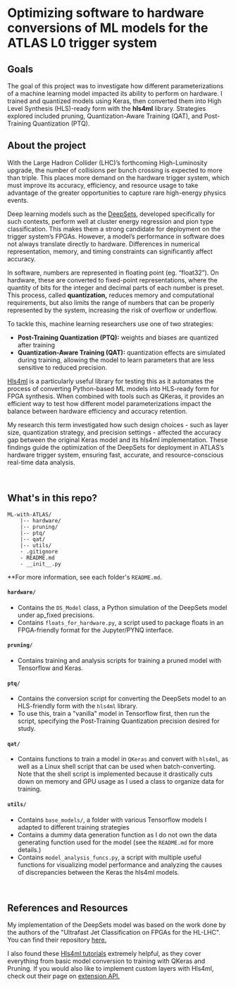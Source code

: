 # Optimizing software to hardware conversions of ML models for the ATLAS L0 trigger system
## Goals

The goal of this project was to investigate how different parameterizations of a machine learning model impacted its ability to perform on hardware. I trained and quantized models using Keras, then converted them into High Level Synthesis (HLS)-ready form with the <b>hls4ml</b> library. Strategies explored included pruning, Quantization-Aware Training (QAT), and Post-Training Quantization (PTQ). 


## About the project   

With the Large Hadron Collider (LHC)’s forthcoming High-Luminosity upgrade, the number of collisions per bunch crossing is expected to more than triple. This places more demand on the hardware trigger system, which must improve its accuracy, efficiency, and resource usage to take advantage of the greater opportunities to capture rare high-energy physics events. 

Deep learning models such as the [DeepSets](https://arxiv.org/pdf/2402.01876), developed specifically for such contexts, perform well at cluster energy regression and pion type classification. This makes them a strong candidate for deployment on the trigger system’s FPGAs. However, a model’s performance in software does not always translate directly to hardware. Differences in numerical representation, memory, and timing constraints can significantly affect accuracy.

In software, numbers are represented in floating point (eg. “float32”). On hardware, these are converted to fixed-point representations, where the quantity of bits for the integer and decimal parts of each number is preset. This process, called <b>quantization,</b> reduces memory and computational requirements, but also limits the range of numbers that can be properly represented by the system, increasing the risk of overflow or underflow. 

To tackle this, machine learning researchers use one of two strategies: 

<ul> 
  <li><b>Post-Training Quantization (PTQ):</b> weights and biases are quantized after training </li>
  <li><b>Quantization-Aware Training (QAT):</b> quantization effects are simulated during training, allowing the model to learn parameters that are less sensitive to reduced precision. </li>
</ul>

[Hls4ml](https://fastmachinelearning.org/hls4ml/) is a particularly useful library for testing this as it automates the process of converting Python-based ML models into HLS-ready form for FPGA synthesis. When combined with tools such as QKeras, it provides an efficient way to test how different model parameterizations impact the balance between hardware efficiency and accuracy retention. 

My research this term investigated how such design choices - such as layer size, quantization strategy, and precision settings - affected the accuracy gap between the original Keras model and its hls4ml implementation. These findings guide the optimization of the DeepSets for deployment in ATLAS’s hardware trigger system, ensuring fast, accurate, and resource-conscious real-time data analysis. 

<br>

## What's in this repo? 


```
ML-with-ATLAS/ 
    |-- hardware/
    |-- pruning/
    |-- ptq/
    |-- qat/
    |-- utils/
    - .gitignore
    - README.md
    - __init__.py
```

**For more information, see each folder's ```README.md```. 

#### ```hardware/```
- Contains the ```DS_Model``` class, a Python simulation of the DeepSets model under ap_fixed precisions.
- Contains ```floats_for_hardware.py```, a script used to package floats in an FPGA-friendly format for the Jupyter/PYNQ interface. 

#### ```pruning/```
- Contains training and analysis scripts for training a pruned model with Tensorflow and Keras.

#### ```ptq/```
- Contains the conversion script for converting the DeepSets model to an HLS-friendly form with the ```hls4ml``` library.
- To use this, train a "vanilla" model in Tensorflow first, then run the script, specifying the Post-Training Quantization precision desired for study. 

#### ```qat/```
- Contains functions to train a model in ```QKeras``` and convert with ```hls4ml```, as well as a Linux shell script that can be used when batch-converting. Note
that the shell script is implemented because it drastically cuts down on memory and GPU usage as I used a class to organize data for training.

#### ```utils/```
- Contains ```base_models/```, a folder with various Tensorflow models I adapted to different training strategies
- Contains a dummy data generation function as I do not own the data generating function used for the model (see the ```README.md``` for more details.)
- Contains ```model_analysis_funcs.py```, a script with multiple useful functions for visualizing model performance and analyzing the causes of discrepancies between
the Keras the hls4ml models. 

<br> 


## References and Resources 

My implementation of the DeepSets model was based on the work done by the authors of the "Ultrafast Jet Classification on FPGAs for the HL-LHC". You can find their repository <a href="https://github.com/fastmachinelearning/l1-jet-id/tree/main/fast_jetclass/deepsets">here.</a>  

I also found these <a href = "https://github.com/fastmachinelearning/hls4ml-tutorial/blob/main/part1_getting_started.ipynb">Hls4ml tutorials</a> extremely helpful, as they cover everything from basic model conversion to training with QKeras and Pruning. If you would also like to implement custom layers with Hls4ml, check out their page on [extension API.](https://fastmachinelearning.org/hls4ml/advanced/extension.html#extension-api)
